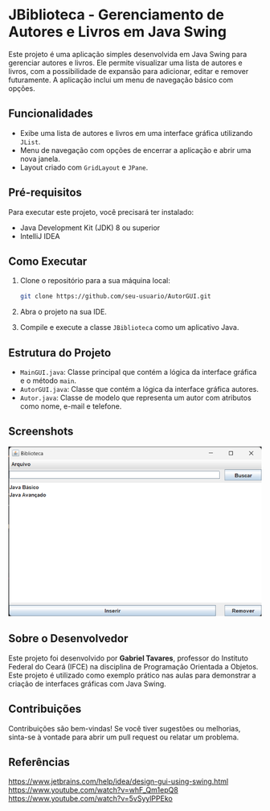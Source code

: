 # JBiblioteca - Gerenciamento de Autores e Livros em Java Swing

Este projeto é uma aplicação simples desenvolvida em Java Swing para gerenciar autores e livros. Ele permite visualizar uma lista de autores e livros, com a possibilidade de expansão para adicionar, editar e remover futuramente. A aplicação inclui um menu de navegação básico com opções.

## Funcionalidades

- Exibe uma lista de autores e livros em uma interface gráfica utilizando `JList`.
- Menu de navegação com opções de encerrar a aplicação e abrir uma nova janela.
- Layout criado com `GridLayout` e `JPane`.

## Pré-requisitos

Para executar este projeto, você precisará ter instalado:

- Java Development Kit (JDK) 8 ou superior
- IntelliJ IDEA

## Como Executar

1. Clone o repositório para a sua máquina local:

   ```bash
   git clone https://github.com/seu-usuario/AutorGUI.git
   ```

2. Abra o projeto na sua IDE.

3. Compile e execute a classe `JBiblioteca` como um aplicativo Java.

## Estrutura do Projeto

- `MainGUI.java`: Classe principal que contém a lógica da interface gráfica e o método `main`.
- `AutorGUI.java`: Classe que contém a lógica da interface gráfica autores.
- `Autor.java`: Classe de modelo que representa um autor com atributos como nome, e-mail e telefone.

## Screenshots

![Alt text](print.png?raw=true "MyApp")

## Sobre o Desenvolvedor

Este projeto foi desenvolvido por **Gabriel Tavares**, professor do Instituto Federal do Ceará (IFCE) na disciplina de Programação Orientada a Objetos. Este projeto é utilizado como exemplo prático nas aulas para demonstrar a criação de interfaces gráficas com Java Swing.

## Contribuições

Contribuições são bem-vindas! Se você tiver sugestões ou melhorias, sinta-se à vontade para abrir um pull request ou relatar um problema.

## Referências

https://www.jetbrains.com/help/idea/design-gui-using-swing.html
https://www.youtube.com/watch?v=whF_Qm1epQ8
https://www.youtube.com/watch?v=5vSyylPPEko


